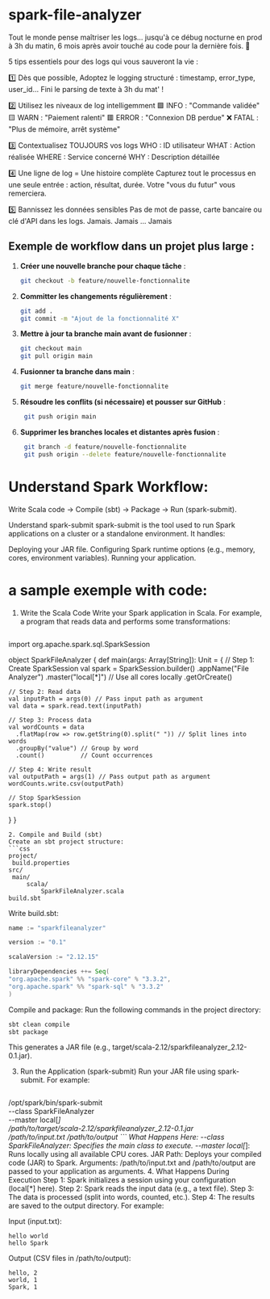 # spark-file-analyzer
Tout le monde pense maîtriser les logs... jusqu'à ce débug nocturne en prod à 3h du matin, 6 mois après avoir touché au code pour la dernière fois. 🌙

5 tips essentiels pour des logs qui vous sauveront la vie :

1️⃣ Dès que possible, Adoptez le logging structuré : timestamp, error_type, user_id... Fini le parsing de texte à 3h du mat' !

2️⃣ Utilisez les niveaux de log intelligemment 
 🟩 INFO : "Commande validée" 
 🟨 WARN : "Paiement ralenti"
 🟥 ERROR : "Connexion DB perdue" 
 ❌ FATAL : "Plus de mémoire, arrêt système"

3️⃣ Contextualisez TOUJOURS vos logs 
WHO : ID utilisateur 
WHAT : Action réalisée 
WHERE : Service concerné 
WHY : Description détaillée

4️⃣ Une ligne de log = Une histoire complète Capturez tout le processus en une seule entrée : action, résultat, durée. Votre "vous du futur" vous remerciera.

5️⃣ Bannissez les données sensibles Pas de mot de passe, carte bancaire ou clé d'API dans les logs. Jamais. Jamais ... Jamais

## Exemple de workflow dans un projet plus large :
1. **Créer une nouvelle branche pour chaque tâche** :
   ```bash
   git checkout -b feature/nouvelle-fonctionnalite
   ```
2. **Committer les changements régulièrement** :

   ```bash
   git add .
   git commit -m "Ajout de la fonctionnalité X"
   ```
3. **Mettre à jour ta branche main avant de fusionner** :

   ```bash
   git checkout main
   git pull origin main
   ```

4. **Fusionner ta branche dans main** :

   ```bash
   git merge feature/nouvelle-fonctionnalite
   ```

5. **Résoudre les conflits (si nécessaire) et pousser sur GitHub** :

   ```bash
    git push origin main
   ```

6. **Supprimer les branches locales et distantes après fusion** :

   ```bash
    git branch -d feature/nouvelle-fonctionnalite
    git push origin --delete feature/nouvelle-fonctionnalite
   ```

# Understand Spark Workflow:

Write Scala code → Compile (sbt) → Package → Run (spark-submit).

Understand spark-submit spark-submit is the tool used to run Spark applications on a cluster or a standalone environment. It handles:

Deploying your JAR file. Configuring Spark runtime options (e.g., memory, cores, environment variables). Running your application.

# a sample exemple with code:

1. Write the Scala Code
Write your Spark application in Scala. For example, a program that reads data and performs some transformations:
   ```scala
import org.apache.spark.sql.SparkSession

object SparkFileAnalyzer {
  def main(args: Array[String]): Unit = {
    // Step 1: Create SparkSession
    val spark = SparkSession.builder()
      .appName("File Analyzer")
      .master("local[*]") // Use all cores locally
      .getOrCreate()

    // Step 2: Read data
    val inputPath = args(0) // Pass input path as argument
    val data = spark.read.text(inputPath)

    // Step 3: Process data
    val wordCounts = data
      .flatMap(row => row.getString(0).split(" ")) // Split lines into words
      .groupBy("value") // Group by word
      .count()          // Count occurrences

    // Step 4: Write result
    val outputPath = args(1) // Pass output path as argument
    wordCounts.write.csv(outputPath)

    // Stop SparkSession
    spark.stop()
  }
}
   ```
2. Compile and Build (sbt)
Create an sbt project structure:
   ```css
project/
    build.properties
src/
    main/
        scala/
            SparkFileAnalyzer.scala
build.sbt
   ```
Write build.sbt:
   ```sbt
name := "sparkfileanalyzer"

version := "0.1"

scalaVersion := "2.12.15"

libraryDependencies ++= Seq(
  "org.apache.spark" %% "spark-core" % "3.3.2",
  "org.apache.spark" %% "spark-sql" % "3.3.2"
)
   ```
Compile and package:
Run the following commands in the project directory:

   ```bash
sbt clean compile
sbt package
   ```
This generates a JAR file (e.g., target/scala-2.12/sparkfileanalyzer_2.12-0.1.jar).

3. Run the Application (spark-submit)
Run your JAR file using spark-submit. For example:

   ```bash
/opt/spark/bin/spark-submit \
    --class SparkFileAnalyzer \
    --master local[*] \
    /path/to/target/scala-2.12/sparkfileanalyzer_2.12-0.1.jar \
    /path/to/input.txt /path/to/output
       ```
What Happens Here:
--class SparkFileAnalyzer: Specifies the main class to execute.
--master local[*]: Runs locally using all available CPU cores.
JAR Path: Deploys your compiled code (JAR) to Spark.
Arguments: /path/to/input.txt and /path/to/output are passed to your application as arguments.
4. What Happens During Execution
Step 1: Spark initializes a session using your configuration (local[*] here).
Step 2: Spark reads the input data (e.g., a text file).
Step 3: The data is processed (split into words, counted, etc.).
Step 4: The results are saved to the output directory.
For example:

Input (input.txt):
   ```
hello world
hello Spark
```
Output (CSV files in /path/to/output):

```
hello, 2
world, 1
Spark, 1
```
